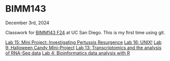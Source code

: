 # BIMM143
December 3rd, 2024

Classwork for [BIMM143 F24](https://bioboot.github.io/bimm143_F24/schedule/) at UC San Diego. This is my first time using git.

[Lab 15: Mini Project: Investigating Pertussis Resurgence](https://github.com/Adambish67/BIMM143_Github/tree/main/Lab%2015)
[Lab 16: UNIX!](https://github.com/Adambish67/BIMM143_Github/tree/main/Lab%2016%202)
[Lab 9: Halloween Candy Mini-Project](https://github.com/Adambish67/BIMM143_Github/tree/main/Lab09)
[Lab 13: Transcriptomics and the analysis of RNA-Seq data](https://github.com/Adambish67/BIMM143_Github/tree/main/Lab13)
[Lab 4: Bioinformatics data analysis with R](https://github.com/Adambish67/BIMM143_Github/tree/main/Lab%204%20Optional%20Extra%20Credit)